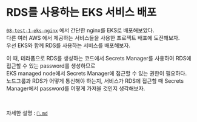 # RDS를 사용하는 EKS 서비스 배포

[`08-test-1-eks-nginx`](https://github.com/hj-s18/terraform-aws/tree/08-test-1-eks-nginx) 에서 간단한 nginx를 EKS로 배포해보았다. <br>
다른 여러 AWS 에서 제공하는 서비스들을 사용한 프로젝트 배포에 도전해보자. <br>
우선 EKS와 함께 RDS를 사용하는 서비스를 배포해보자. <br>

이 때, 테라폼으로 RDS를 생성하는 코드에서 Secrets Manager를 사용하여 RDS에 접근할 수 있는 password를 생성하므로 <br>
EKS managed node에서 Secrets Manager에 접근할 수 있는 권한이 필요하다. <br>
노드그룹과 RDS가 어떻게 통신해야 하는지, 서비스가 RDS에 접근할 때 Secrets Manager에서 password를 어떻게 가져올 것인지 생각해보자. <br>

<br>

자세한 설명 : [`📖.md`](https://github.com/hj-s18/terraform-aws/blob/08-test-2-testcode-yaml/%F0%9F%93%96.md)

<br>
<br>
<br>

